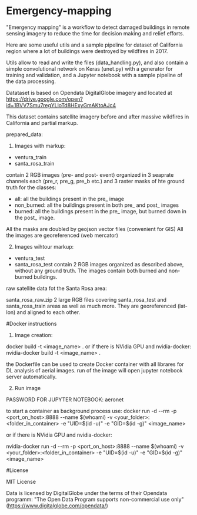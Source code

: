 # Emergency-mapping

"Emergenсy mapping" is a workflow to detect damaged buildings in remote sensing imagery to reduce the time for decision making and relief efforts.

Here are some useful utils and a sample pipeline for dataset of California region where a lot of buildings were destroyed by wildfires in 2017.

Utils allow to read and write the files (data_handling.py), and also contain a simple convolutional network on Keras (unet.py) with a generator for training and validation, and a Jupyter notebook with a sample pipeline of the data processing.

Datataset is based on Opendata DigitalGlobe imagery and located at https://drive.google.com/open?id=1BVV7Smu7regYLloTd8HExyGmAKtoAJc4

This dataset contains satellite imagery before and after massive wildfires in California and partial markup.

prepared_data:
1. Images with markup:
- ventura_train
- santa_rosa_train

contain 2 RGB images (pre- and post- event) organized in 3 seaprate channels each (pre_r, pre_g, pre_b etc.)
and 3 raster masks of hte ground truth for the classes:
- all: all the buildings present in the pre_ image
- non_burned: all the buildings present in both pre_ and post_ images
- burned: all the buildings present in the pre_ image, but burned down in the post_ image.

All the masks are doubled by geojson vector files (convenient for GIS)
All the images are georeferenced (web mercator)

2. Images wihtour markup:
- ventura_test
- santa_rosa_test
contain 2 RGB images organized as described above, without any ground truth. The images contain both burned and non-burned buildings.

raw satellite data fot the Santa Rosa area: 

santa_rosa_raw.zip
2 large RGB files covering santa_rosa_test and santa_rosa_train areas as well as much more. They are georeferenced (lat-lon) and aligned to each other.

#Docker instructions

1. Image creation:

docker build -t <image_name> .
or if there is NVidia GPU and nvidia-docker:
nvidia-docker build -t <image_name> .

the Dockerfile can be used to create Docker container with all librares for DL analysis of aerial images.
run of the image will open jupyter notebook server automatically.

2. Run image 

PASSWORD FOR JUPYTER NOTEBOOK: aeronet

to start a container as background process use:
docker run -d --rm -p <port_on_host>:8888 --name $(whoami) -v <your_folder>:<folder_in_container> -e "UID=$(id -u)" -e "GID=$(id -g)" <image_name>

or if there is NVidia GPU and nvidia-docker:

nvidia-docker run -d --rm -p <port_on_host>:8888 --name $(whoami) -v <your_folder>:<folder_in_container> -e "UID=$(id -u)" -e "GID=$(id -g)" <image_name>


#License

MIT License

Data is licensed by DigitalGlobe under the terms of their Opendata programm: "The Open Data Program supports non-commercial use only" (https://www.digitalglobe.com/opendata/)
